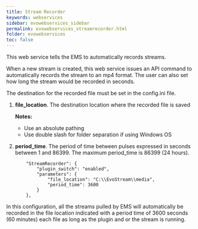 ```yaml
---
title: Stream Recorder
keywords: webservices
sidebar: evowebservices_sidebar
permalink: evowebservices_streamrecorder.html
folder: evowebservices
toc: false
---
```




This web service tells the EMS to automatically records streams.

When a new stream is created, this web service issues an API command to automatically records the stream to an mp4 format. The user can also set how long the stream would be recorded in seconds.

The destination for the recorded file must be set in the config.ini file.

1. **file_location**. The destination location where the recorded file is saved

   **Notes:**

   - Use an absolute pathing
   - Use double slash for folder separation if using Windows OS

2. **period_time**. The period of time between pulses expressed in seconds between 1 and 86399. The maximum period_time is 86399 (24 hours).

   ```
       "StreamRecorder": {
           "plugin_switch": "enabled",
           "parameters": {
               "file_location": "C:\\EvoStream\\media",
               "period_time": 3600
           }
       },    

   ```

In this configuration, all the streams pulled by EMS will automatically be recorded in the file location indicated with a period time of 3600 seconds (60 minutes) each file as long as the plugin and or the stream is running.​
